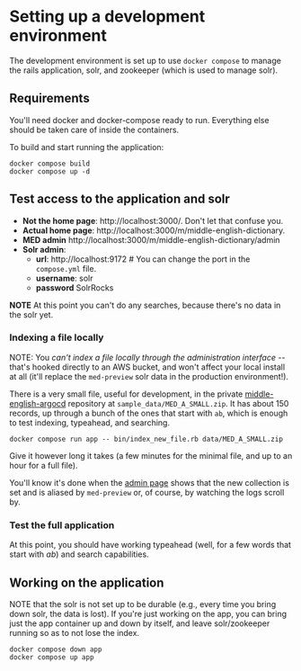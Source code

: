 # Setting up a development environment

The development environment is set up to use `docker compose` to manage
the rails application, solr, and zookeeper (which is used to manage solr).

## Requirements

You'll need docker and docker-compose ready to run. Everything else should be
taken care of inside the containers. 

To build and start running the application:

```shell
docker compose build
docker compose up -d
```

## Test access to the application and solr

* **Not the home page**: http://localhost:3000/. Don't let that confuse you.
* **Actual home page**: http://localhost:3000/m/middle-english-dictionary.
* **MED admin** http://localhost:3000/m/middle-english-dictionary/admin
* **Solr admin**:
  * **url**: http://localhost:9172 # You can change the port in the `compose.yml` file.
  * **username**: solr
  * **password** SolrRocks

**NOTE** At this point you can't do any searches, because there's no data in the
solr yet.


### Indexing a file locally

NOTE: You _can't index a file locally through the administration interface_ -- that's 
hooked directly to an AWS bucket, and won't affect your local install at all
(it'll replace the `med-preview` solr data in the production environment!).

There is a very small file, useful for development,
in the private [middle-english-argocd](https://github.com/mlibrary/middle-english-argocd)
repository at `sample_data/MED_A_SMALL.zip`. It has about 150 records, up through a bunch
of the ones that start with `ab`, which is enough to test indexing, typeahead, and
searching.

```shell
docker compose run app -- bin/index_new_file.rb data/MED_A_SMALL.zip
```

Give it however long it takes (a few minutes for the minimal file,
and up to an hour for a full file). 

You'll know it's done when the [admin page](http://localhost:3000/m/middle-english-dictionary/admin)
shows that the new collection is set and is aliased by `med-preview` or, of course,
by watching the logs scroll by.


### Test the full application

At this point, you should have working typeahead (well, for a few words that start with _ab_)
and search capabilities. 


## Working on the application

NOTE that the solr is not set up to be durable (e.g., every time you bring down solr,
the data is lost). If you're just working on the app, you can bring just the app
container up and down by itself, and leave solr/zookeeper running so as to not lose the index.

```shell
docker compose down app
docker compose up app
```